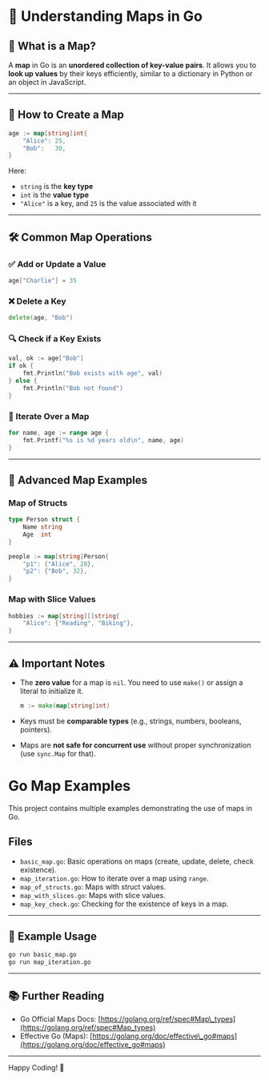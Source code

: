# 📍 Understanding Maps in Go

## 🚀 What is a Map?

A **map** in Go is an **unordered collection of key-value pairs**. It allows you to **look up values** by their keys efficiently, similar to a dictionary in Python or an object in JavaScript.

---

## 🧪 How to Create a Map

```go
age := map[string]int{
    "Alice": 25,
    "Bob":   30,
}
````

Here:

* `string` is the **key type**
* `int` is the **value type**
* `"Alice"` is a key, and `25` is the value associated with it

---

## 🛠️ Common Map Operations

### ✅ Add or Update a Value

```go
age["Charlie"] = 35
```

### ❌ Delete a Key

```go
delete(age, "Bob")
```

### 🔍 Check if a Key Exists

```go
val, ok := age["Bob"]
if ok {
    fmt.Println("Bob exists with age", val)
} else {
    fmt.Println("Bob not found")
}
```

### 🔁 Iterate Over a Map

```go
for name, age := range age {
    fmt.Printf("%s is %d years old\n", name, age)
}
```

---

## 🧩 Advanced Map Examples

### Map of Structs

```go
type Person struct {
    Name string
    Age  int
}

people := map[string]Person{
    "p1": {"Alice", 28},
    "p2": {"Bob", 32},
}
```

### Map with Slice Values

```go
hobbies := map[string][]string{
    "Alice": {"Reading", "Biking"},
}
```

---

## ⚠️ Important Notes

* The **zero value** for a map is `nil`. You need to use `make()` or assign a literal to initialize it.

  ```go
  m := make(map[string]int)
  ```

* Keys must be **comparable types** (e.g., strings, numbers, booleans, pointers).

* Maps are **not safe for concurrent use** without proper synchronization (use `sync.Map` for that).

# Go Map Examples

This project contains multiple examples demonstrating the use of maps in Go.

## Files

- `basic_map.go`: Basic operations on maps (create, update, delete, check existence).
- `map_iteration.go`: How to iterate over a map using `range`.
- `map_of_structs.go`: Maps with struct values.
- `map_with_slices.go`: Maps with slice values.
- `map_key_check.go`: Checking for the existence of keys in a map.

---

## 🧪 Example Usage

```bash
go run basic_map.go
go run map_iteration.go
```

---

## 📚 Further Reading

* Go Official Maps Docs: [https://golang.org/ref/spec#Map\_types](https://golang.org/ref/spec#Map_types)
* Effective Go (Maps): [https://golang.org/doc/effective\_go#maps](https://golang.org/doc/effective_go#maps)

---

Happy Coding! 🚀
